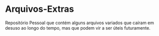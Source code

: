 # Arquivos-Extras
Repositório Pessoal que contém alguns arquivos variados que caíram em desuso ao longo do tempo, mas que podem vir a ser úteis futuramente.
